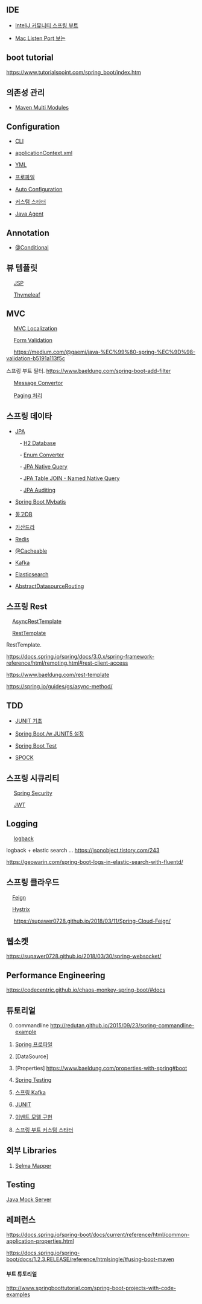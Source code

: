 ## IDE ##

* [InteliJ 커뮤니티 스프링 부트](https://steps-for-developer.tistory.com/entry/Intellij%EB%A1%9C-SpringBoot-%EA%B2%8C%EC%8B%9C%ED%8C%90-%EB%A7%8C%EB%93%A4%EA%B8%B0-1)

* [Mac Listen Port 보는 ](https://woonizzooni.tistory.com/entry/Mac-listen-%ED%8F%AC%ED%8A%B8-pid-%ED%99%95%EC%9D%B8-%EB%B0%A9%EB%B2%95-TCPUDP-%EC%84%B8%EC%85%98-%ED%99%95%EC%9D%B8-%EB%B0%A9%EB%B2%95)

## boot tutorial ##

https://www.tutorialspoint.com/spring_boot/index.htm


## 의존성 관리 ##

* [Maven Multi Modules](http://wonwoo.ml/index.php/post/601)


## Configuration ##

* [CLI](https://github.com/gnosia93/spring-sample/blob/master/documentation/config/spring-boot-cli.md)

* [applicationContext.xml](https://github.com/gnosia93/spring-sample/blob/master/documentation/config/spring-appcontext.md)

* [YML](https://github.com/gnosia93/spring-sample/blob/master/documentation/config/spring-yml.md)

* [프로파일](https://github.com/gnosia93/spring-sample/blob/master/documentation/config/spring-profile-props.md)

* [Auto Configuration](https://github.com/gnosia93/spring-sample/blob/master/documentation/config/spring-autoconfiguration.md)

* [커스텀 스타터](https://github.com/gnosia93/spring-sample/blob/master/documentation/config/spring-boot-starter.md)

* [Java Agent](https://stackoverflow.com/questions/43928759/how-to-setup-a-java-agent-in-a-spring-boot-app-deployed-in-pcf-cloud)



## Annotation ##

* [@Conditional](https://www.intertech.com/Blog/spring-4-conditional-bean-configuration/)


## 뷰 템플릿 ##

&nbsp;&nbsp;&nbsp;&nbsp; [JSP](https://github.com/gnosia93/spring-sample/blob/master/documentation/spring-jsp.md)

&nbsp;&nbsp;&nbsp;&nbsp; [Thymeleaf](https://github.com/gnosia93/spring-sample/blob/master/documentation/spring-thymeleaf.md)


## MVC ##
&nbsp;&nbsp;&nbsp;&nbsp; [MVC Localization](https://github.com/gnosia93/spring-sample/blob/master/documentation/mvc/spring-localization.md)

&nbsp;&nbsp;&nbsp;&nbsp; [Form Validation](https://github.com/gnosia93/spring-sample/blob/master/documentation/mvc/spring-form-validation.md)

&nbsp;&nbsp;&nbsp;&nbsp;  https://medium.com/@gaemi/java-%EC%99%80-spring-%EC%9D%98-validation-b5191a113f5c

스프링 부트 필터.   https://www.baeldung.com/spring-boot-add-filter

&nbsp;&nbsp;&nbsp;&nbsp; [Message Convertor](https://www.baeldung.com/spring-httpmessageconverter-rest)

&nbsp;&nbsp;&nbsp;&nbsp; [Paging 처리](https://github.com/gnosia93/spring-sample/blob/master/documentation/mvc/spring-paging.md)



## 스프링 데이타 ##
* [JPA](https://github.com/gnosia93/spring-sample/blob/master/documentation/data/spring-jpa.md)

&nbsp;&nbsp;&nbsp;&nbsp;&nbsp;&nbsp;&nbsp;&nbsp; - [H2 Database](https://github.com/gnosia93/spring-sample/blob/master/documentation/data/spring-jpa-h2.md)

&nbsp;&nbsp;&nbsp;&nbsp;&nbsp;&nbsp;&nbsp;&nbsp; - [Enum Converter](https://github.com/gnosia93/spring-sample/blob/master/documentation/data/spring-jpa-enum-converter.md)

&nbsp;&nbsp;&nbsp;&nbsp;&nbsp;&nbsp;&nbsp;&nbsp; - [JPA Native Query](https://github.com/gnosia93/spring-sample/blob/master/documentation/data/spring-jpa-native-query.md)

&nbsp;&nbsp;&nbsp;&nbsp;&nbsp;&nbsp;&nbsp;&nbsp; - [JPA Table JOIN - Named Native Query](https://github.com/gnosia93/spring-sample/blob/master/documentation/data/spring-jpa-named-native-query.md)

&nbsp;&nbsp;&nbsp;&nbsp;&nbsp;&nbsp;&nbsp;&nbsp; - [JPA Auditing](https://github.com/gnosia93/spring-sample/blob/master/documentation/data/spring-jpa-audit.md)

* [Spring Boot Mybatis](http://www.springboottutorial.com/spring-boot-and-iBatis-with-h2-tutorial)

* [몽고DB](https://github.com/gnosia93/spring-sample/blob/master/documentation/data/spring-data-mongo.md)

* [카산드라](https://github.com/gnosia93/spring-sample/blob/master/documentation/data/spring-data-cassandra.md)

* [Redis](https://github.com/gnosia93/spring-sample/blob/master/documentation/data/spring-redis.md)

* [@Cacheable](https://github.com/gnosia93/spring-sample/blob/master/documentation/data/spring-cache.md)

* [Kafka](https://github.com/gnosia93/spring-sample/blob/master/documentation/data/spring-data-kafka.md)

* [Elasticsearch](https://github.com/gnosia93/spring-sample/blob/master/documentation/data/spring-data-es.md)

* [AbstractDatasourceRouting](https://d2.naver.com/helloworld/5812258)

## 스프링 Rest ##

&nbsp;&nbsp;&nbsp;&nbsp;[AsyncRestTemplate](https://github.com/gnosia93/spring-sample/blob/master/documentation/remote/spring-remote-resttemplate-async.md)

&nbsp;&nbsp;&nbsp;&nbsp;[RestTemplate]()

RestTemplate.

https://docs.spring.io/spring/docs/3.0.x/spring-framework-reference/html/remoting.html#rest-client-access

https://www.baeldung.com/rest-template

https://spring.io/guides/gs/async-method/



## TDD ##

* [JUNIT 기초](https://github.com/gnosia93/spring-sample/blob/master/documentation/tdd/spring-junit.md)

* [Spring Boot /w JUNIT5 설정](https://github.com/gnosia93/spring-sample/blob/master/documentation/tdd/spring-boot-junit5.md)

* [Spring Boot Test](https://github.com/gnosia93/spring-sample/blob/master/documentation/tdd/spring-boot-test.md)

* [SPOCK](https://github.com/gnosia93/spring-sample/blob/master/documentation/tdd/spock.md)


## 스프링 시큐리티 ##

&nbsp;&nbsp;&nbsp;&nbsp; [Spring Security](https://github.com/gnosia93/spring-sample/blob/master/documentation/security/spring-security.md)

&nbsp;&nbsp;&nbsp;&nbsp; [JWT](https://github.com/gnosia93/spring-sample/blob/master/documentation/security/spring-jwt.md)


## Logging ##

&nbsp;&nbsp;&nbsp;&nbsp; [logback](https://github.com/gnosia93/spring-sample/blob/master/documentation/logging/logback.md)

logback + elastic search ... https://jsonobject.tistory.com/243

https://geowarin.com/spring-boot-logs-in-elastic-search-with-fluentd/



## 스프링 클라우드 ##

&nbsp;&nbsp;&nbsp;&nbsp;[Feign](https://github.com/gnosia93/spring-sample/blob/master/documentation/cloud/spring-cloud-feign.md)

&nbsp;&nbsp;&nbsp;&nbsp;[Hystrix](https://github.com/gnosia93/spring-sample/blob/master/documentation/cloud/spring-cloud-hystrix.md)

&nbsp;&nbsp;&nbsp;&nbsp; https://supawer0728.github.io/2018/03/11/Spring-Cloud-Feign/


## 웹소켓 ##
https://supawer0728.github.io/2018/03/30/spring-websocket/


## Performance Engineering ##

https://codecentric.github.io/chaos-monkey-spring-boot/#docs

## 튜토리얼  ##


0. commandline 
http://redutan.github.io/2015/09/23/spring-commandline-example

1. [Spring 프로파일](https://github.com/gnosia93/spring-sample/blob/master/spring-conf.md)

2. [DataSource]
   
6. [Properties] https://www.baeldung.com/properties-with-spring#boot

8. [Spring Testing](https://github.com/gnosia93/spring-sample/blob/master/spring-test.md)

11. [스프링 Kafka](https://github.com/gnosia93/spring-sample/blob/master/spring-kafka.md) 

12. [JUNIT](https://github.com/gnosia93/spring-sample/blob/master/spring-junit.md)

13. [이벤트 모델 구현](https://github.com/gnosia93/spring-sample/blob/master/spring-event.md)

14. [스프링 부트 커스텀 스타터](https://github.com/gnosia93/spring-sample/blob/master/springboot-custom-starter.md)


## 외부 Libraries ##

1. [Selma Mapper](https://github.com/gnosia93/spring-sample/blob/master/documentation/spring-selma.md)


## Testing ##

[Java Mock Server](https://github.com/gnosia93/spring-sample/blob/master/documentation/test/mock-server.md)






## 레퍼런스 ##

https://docs.spring.io/spring-boot/docs/current/reference/html/common-application-properties.html

https://docs.spring.io/spring-boot/docs/1.2.3.RELEASE/reference/htmlsingle/#using-boot-maven


#### 부트 튜토리얼 ####
http://www.springboottutorial.com/spring-boot-projects-with-code-examples    
